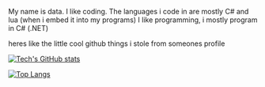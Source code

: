 My name is data.
I like coding.
The languages i code in are mostly C# and lua (when i embed it into my programs)
I like programming, i mostly program in C# (.NET)

heres like the little cool github things i stole from someones profile

[![Tech's GitHub stats](https://github-readme-stats.vercel.app/api?username=kinexdev)](https://github.com/anuraghazra/github-readme-stats)

[![Top Langs](https://github-readme-stats.vercel.app/api/top-langs/?username=kinexdev)](https://github.com/anuraghazra/github-readme-stats)
